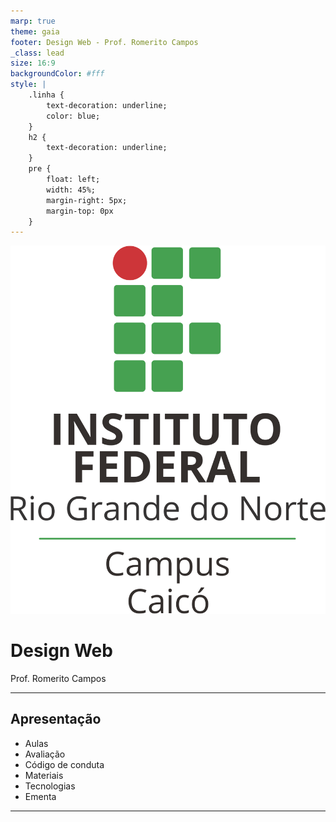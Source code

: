 ```yaml
---
marp: true
theme: gaia
footer: Design Web - Prof. Romerito Campos
_class: lead
size: 16:9
backgroundColor: #fff
style: |
    .linha {
        text-decoration: underline;
        color: blue;
    } 
    h2 {
        text-decoration: underline;
    }    
    pre {
        float: left;
        width: 45%;
        margin-right: 5px;
        margin-top: 0px
    }
---
```


![w:120 h:120](../assets/ifrn-vertical.png)
# Design Web
Prof. Romerito Campos

---

## Apresentação

- Aulas
- Avaliação
- Código de conduta
- Materiais
- Tecnologias
- Ementa

---